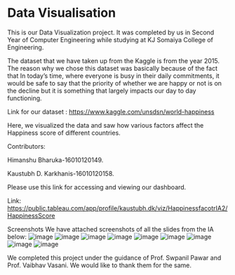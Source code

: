 # Data Visualisation
This is our Data Visualization project. It was completed by us in Second Year of Computer Engineering while studying at KJ Somaiya College of Engineering.


The dataset that we have taken up from the Kaggle is from the year 2015. The reason why we chose this dataset was basically because of the fact that In today’s time, where everyone is busy in their daily commitments, it would be safe to say that the priority of whether we are happy or not is on the decline but it is something that largely impacts our day to day functioning.

Link for our dataset : https://www.kaggle.com/unsdsn/world-happiness


Here, we visualized the data and saw how various factors affect the Happiness score of different countries.

Contributors:

Himanshu Bharuka-16010120149.

Kaustubh D. Karkhanis-16010120158.

Please use this link for accessing and viewing our dashboard.

Link: https://public.tableau.com/app/profile/kaustubh.dk/viz/HappinessfacotrIA2/HappinessScore

Screenshots
We have attached screenshots of all the slides from the IA below:
![image](https://user-images.githubusercontent.com/84191694/144633377-174ef622-3a75-4951-a444-a3fe4a63440f.png)
![image](https://user-images.githubusercontent.com/84191694/144633454-eda0c6fc-25e6-4b3f-a653-6dc619a25af7.png)
![image](https://user-images.githubusercontent.com/84191694/144633487-9bf2fbe8-718a-437e-842d-9c20c0bff9cf.png)
![image](https://user-images.githubusercontent.com/84191694/144633515-03d325d8-941b-4580-a024-f59a0c9b493a.png)
![image](https://user-images.githubusercontent.com/84191694/144633615-272a0708-bf73-4cf0-b17f-e7acef882b93.png)
![image](https://user-images.githubusercontent.com/84191694/144633677-67d0b9ab-523c-43f9-97c6-0172b43f1695.png)
![image](https://user-images.githubusercontent.com/84191694/144633697-9b932539-7f25-48da-a615-a85288ab190b.png)
![image](https://user-images.githubusercontent.com/84191694/144633756-9f25f63a-e6c6-40be-adbf-24be9030e0a3.png)
![image](https://user-images.githubusercontent.com/84191694/144633778-7e3a5cca-fd3c-4ea6-87da-0114baf54308.png)

We completed this project under the guidance of Prof. Swpanil Pawar and Prof. Vaibhav Vasani. We would like to thank them for the same.
